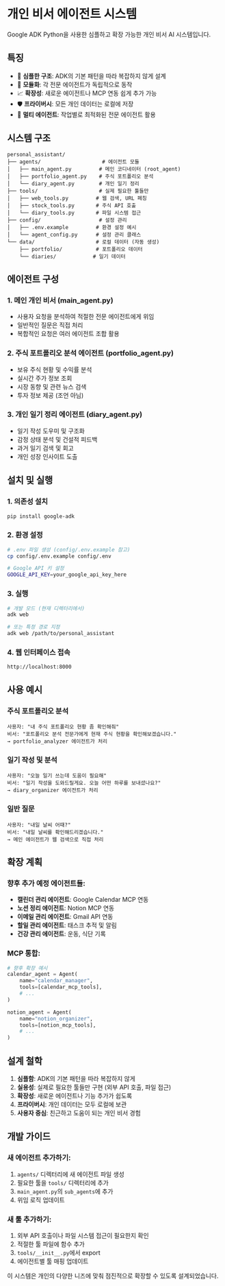 # 개인 비서 에이전트 시스템

Google ADK Python을 사용한 심플하고 확장 가능한 개인 비서 AI 시스템입니다.

## 특징

- 🎯 **심플한 구조**: ADK의 기본 패턴을 따라 복잡하지 않게 설계
- 🔧 **모듈화**: 각 전문 에이전트가 독립적으로 동작
- 📈 **확장성**: 새로운 에이전트나 MCP 연동 쉽게 추가 가능
- 🛡️ **프라이버시**: 모든 개인 데이터는 로컬에 저장
- 🤖 **멀티 에이전트**: 작업별로 최적화된 전문 에이전트 활용

## 시스템 구조

```
personal_assistant/
├── agents/                    # 에이전트 모듈
│   ├── main_agent.py         # 메인 코디네이터 (root_agent)
│   ├── portfolio_agent.py    # 주식 포트폴리오 분석
│   └── diary_agent.py        # 개인 일기 정리
├── tools/                    # 실제 필요한 툴들만
│   ├── web_tools.py         # 웹 검색, URL 페칭
│   ├── stock_tools.py       # 주식 API 호출
│   └── diary_tools.py       # 파일 시스템 접근
├── config/                   # 설정 관리
│   ├── .env.example         # 환경 설정 예시
│   └── agent_config.py      # 설정 관리 클래스
└── data/                    # 로컬 데이터 (자동 생성)
    ├── portfolio/           # 포트폴리오 데이터
    └── diaries/            # 일기 데이터
```

## 에이전트 구성

### 1. 메인 개인 비서 (main_agent.py)
- 사용자 요청을 분석하여 적절한 전문 에이전트에게 위임
- 일반적인 질문은 직접 처리
- 복합적인 요청은 여러 에이전트 조합 활용

### 2. 주식 포트폴리오 분석 에이전트 (portfolio_agent.py)  
- 보유 주식 현황 및 수익률 분석
- 실시간 주가 정보 조회
- 시장 동향 및 관련 뉴스 검색
- 투자 정보 제공 (조언 아님)

### 3. 개인 일기 정리 에이전트 (diary_agent.py)
- 일기 작성 도우미 및 구조화
- 감정 상태 분석 및 건설적 피드백  
- 과거 일기 검색 및 회고
- 개인 성장 인사이트 도출

## 설치 및 실행

### 1. 의존성 설치
```bash
pip install google-adk
```

### 2. 환경 설정
```bash
# .env 파일 생성 (config/.env.example 참고)
cp config/.env.example config/.env

# Google API 키 설정
GOOGLE_API_KEY=your_google_api_key_here
```

### 3. 실행
```bash
# 개발 모드 (현재 디렉터리에서)
adk web

# 또는 특정 경로 지정
adk web /path/to/personal_assistant
```

### 4. 웹 인터페이스 접속
```
http://localhost:8000
```

## 사용 예시

### 주식 포트폴리오 분석
```
사용자: "내 주식 포트폴리오 현황 좀 확인해줘"
비서: "포트폴리오 분석 전문가에게 현재 주식 현황을 확인해보겠습니다."
→ portfolio_analyzer 에이전트가 처리
```

### 일기 작성 및 분석
```
사용자: "오늘 일기 쓰는데 도움이 필요해"
비서: "일기 작성을 도와드릴게요. 오늘 어떤 하루를 보내셨나요?"
→ diary_organizer 에이전트가 처리
```

### 일반 질문
```
사용자: "내일 날씨 어때?"
비서: "내일 날씨를 확인해드리겠습니다."
→ 메인 에이전트가 웹 검색으로 직접 처리
```

## 확장 계획

### 향후 추가 예정 에이전트들:
- **캘린더 관리 에이전트**: Google Calendar MCP 연동
- **노션 정리 에이전트**: Notion MCP 연동  
- **이메일 관리 에이전트**: Gmail API 연동
- **할일 관리 에이전트**: 태스크 추적 및 알림
- **건강 관리 에이전트**: 운동, 식단 기록

### MCP 통합:
```python
# 향후 확장 예시
calendar_agent = Agent(
    name="calendar_manager",
    tools=[calendar_mcp_tools],
    # ...
)

notion_agent = Agent(  
    name="notion_organizer",
    tools=[notion_mcp_tools],
    # ...
)
```

## 설계 철학

1. **심플함**: ADK의 기본 패턴을 따라 복잡하지 않게
2. **실용성**: 실제로 필요한 툴들만 구현 (외부 API 호출, 파일 접근)
3. **확장성**: 새로운 에이전트나 기능 추가가 쉽도록
4. **프라이버시**: 개인 데이터는 모두 로컬에 보관
5. **사용자 중심**: 친근하고 도움이 되는 개인 비서 경험

## 개발 가이드

### 새 에이전트 추가하기:
1. `agents/` 디렉터리에 새 에이전트 파일 생성
2. 필요한 툴을 `tools/` 디렉터리에 추가  
3. `main_agent.py`의 `sub_agents`에 추가
4. 위임 로직 업데이트

### 새 툴 추가하기:
1. 외부 API 호출이나 파일 시스템 접근이 필요한지 확인
2. 적절한 툴 파일에 함수 추가
3. `tools/__init__.py`에서 export
4. 에이전트별 툴 매핑 업데이트

이 시스템은 개인의 다양한 니즈에 맞춰 점진적으로 확장할 수 있도록 설계되었습니다.